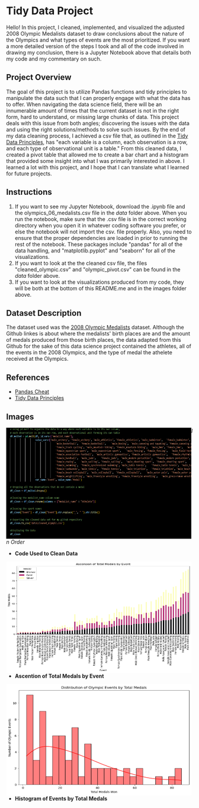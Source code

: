 # Tidy Data Project
Hello! In this project, I cleaned, implemented, and visualized the adjusted 2008 Olympic Medalists dataset to draw conclusions about the nature of the Olympics and what types of events are the most prioritized. If you want a more detailed version of the steps I took and all of the code involved in drawing my conclusion, there is a Jupyter Notebook above that details both my code and my commentary on such. 

## Project Overview
The goal of this project is to utilize Pandas functions and tidy principles to manipulate the data such that I can properly engage with what the data has to offer. When navigating the data science field, there will be an innumerable amount of times that the current dataset is not in the right form, hard to understand, or missing large chunks of data. This project deals with this issue from both angles; discovering the issues with the data and using the right solutions/methods to solve such issues. By the end of my data cleaning process, I achieved a csv file that, as outlined in the [Tidy Data Principles](https://vita.had.co.nz/papers/tidy-data.pdf), has "each variable is a column, each observation is a row, and each type of observational unit is a table." From this cleaned data, I created a pivot table that allowed me to create a bar chart and a histogram that provided some insight into what I was primarily interested in above. I learned a lot with this project, and I hope that I can translate what I learned for future projects. 

## Instructions
1. If you want to see my Jupyter Notebook, download the .ipynb file and the olympics_06_medalists.csv file in the *data* folder above. When you run the notebook, make sure that the .csv file is in the correct working directory when you open it in whatever coding software you prefer, or else the notebook will not import the csv. file properly. Also, you need to ensure that the proper dependencies are loaded in prior to running the rest of the notebook. These packages include "pandas" for all of the data handling, and "matplotlib.pyplot" and "seaborn" for all of the visualizations. 
2. If you want to look at the the cleaned csv file, the files "cleaned_olympic.csv" and "olympic_pivot.csv" can be found in the *data* folder above. 
3. If you want to look at the visualizations produced from my code, they will be both at the bottom of this README.me and in the images folder above. 

## Dataset Description
The dataset used was the [2008 Olympic Medalists](https://edjnet.github.io/OlympicsGoNUTS/2008/) dataset. Although the Github linkes is about where the medalists' birth places are and the amount of medals produced from those birth places, the data adapted from this Github for the sake of this data science project contained the athletes, all of the events in the 2008 Olympics, and the type of medal the athelete received at the Olympics. 

## References 
- [Pandas Cheat](https://pandas.pydata.org/Pandas_Cheat_Sheet.pdf)
- [Tidy Data Principles](https://vita.had.co.nz/papers/tidy-data.pdf)

## Images
<img align="left" width="500" height="300" src="https://github.com/roccoperi/PERI-Data-Science-Portfolio/blob/main/TidyData-Project/images/Cleaning%20Code.png"> 

*In Order*
  - **Code Used to Clean Data**

<img align="left" width="500" height="300" src="https://github.com/roccoperi/PERI-Data-Science-Portfolio/blob/main/TidyData-Project/images/barchart.png"> 

  - **Ascention of Total Medals by Event**

<img align="left" width="500" height="300" src="https://github.com/roccoperi/PERI-Data-Science-Portfolio/blob/main/TidyData-Project/images/histogram.png"> 

  - **Histogram of Events by Total Medals**


